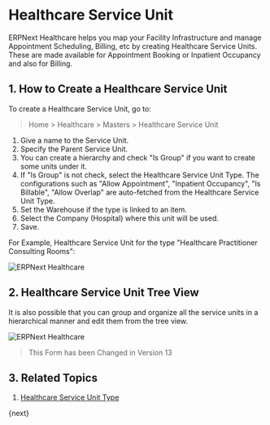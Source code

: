 <!-- add-breadcrumbs -->
# Healthcare Service Unit

ERPNext Healthcare helps you map your Facility Infrastructure and manage Appointment Scheduling, Billing, etc by creating Healthcare Service Units. These are made available for Appointment Booking or Inpatient Occupancy and also for Billing.

## 1. How to Create a Healthcare Service Unit

To create a Healthcare Service Unit, go to:

> Home > Healthcare > Masters > Healthcare Service Unit

1. Give a name to the Service Unit.
2. Specify the Parent Service Unit.
3. You can create a hierarchy and check "Is Group" if you want to create some units under it.
4. If "Is Group" is not check, select the Healthcare Service Unit Type. The configurations such as "Allow Appointment", "Inpatient Occupancy", "Is Billable", "Allow Overlap" are auto-fetched from the Healthcare Service Unit Type.
5. Set the Warehouse if the type is linked to an item.
6. Select the Company (Hospital) where this unit will be used.
7. Save.

For Example, Healthcare Service Unit for the type "Healthcare Practitioner Consulting Rooms":

<img class="screenshot" alt="ERPNext Healthcare" src="{{docs_base_url}}/v12/assets/img/healthcare/healthcare_service_unit_1.png">

## 2. Healthcare Service Unit Tree View

It is also possible that you can group and organize all the service units in a hierarchical manner and edit them from the tree view.

<img class="screenshot" alt="ERPNext Healthcare" src="{{docs_base_url}}/v12/assets/img/healthcare/healthcare_service_unit.png">

> This Form has been Changed in Version 13

## 3. Related Topics

1. [Healthcare Service Unit Type](/docs/user/manual/en/healthcare/healthcare_service_unit_type)

{next}
